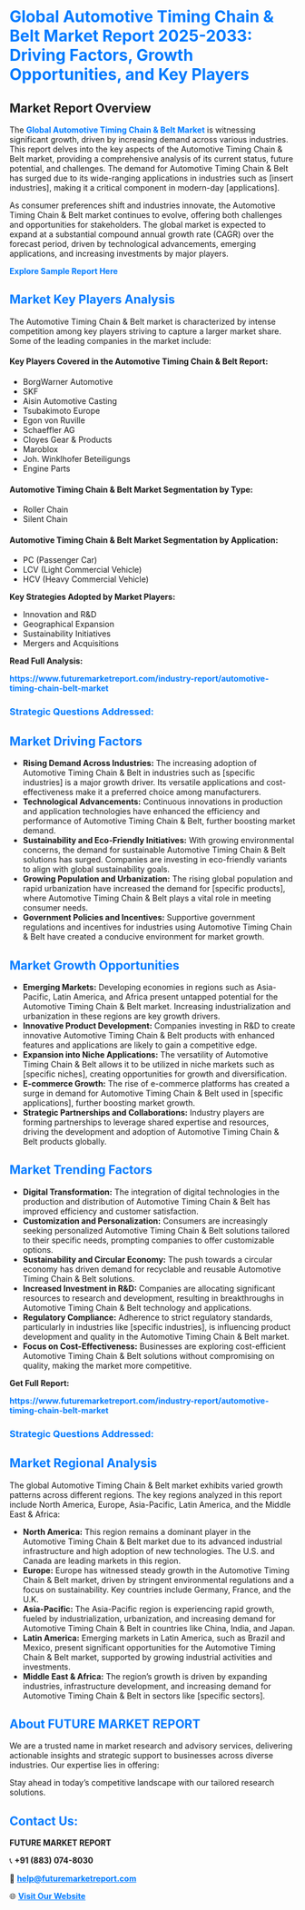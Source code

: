 <h1 style="color: #007BFF;">Global Automotive Timing Chain & Belt Market Report 2025-2033: Driving Factors, Growth Opportunities, and Key Players</h1>

<section id="overview">
<h2>Market Report Overview</h2>
<p>The <a href="https://www.futuremarketreport.com/industry-report/automotive-timing-chain-belt-market" style="color: #007BFF; text-decoration: none;"><strong>Global Automotive Timing Chain & Belt Market</strong></a> is witnessing significant growth, driven by increasing demand across various industries. This report delves into the key aspects of the Automotive Timing Chain & Belt market, providing a comprehensive analysis of its current status, future potential, and challenges. The demand for Automotive Timing Chain & Belt has surged due to its wide-ranging applications in industries such as [insert industries], making it a critical component in modern-day [applications].</p>
<p>As consumer preferences shift and industries innovate, the Automotive Timing Chain & Belt market continues to evolve, offering both challenges and opportunities for stakeholders. The global market is expected to expand at a substantial compound annual growth rate (CAGR) over the forecast period, driven by technological advancements, emerging applications, and increasing investments by major players.</p>
</section>

<section id="overview">
<p><a href="https://www.futuremarketreport.com/request-sample/reportId=54250" style="color: #007BFF; text-decoration: none;"><strong>Explore Sample Report Here</strong></a></p>
</section>

<section id="key-players">
<h2 style="color: #007BFF;">Market Key Players Analysis</h2>
<p>The Automotive Timing Chain & Belt market is characterized by intense competition among key players striving to capture a larger market share. Some of the leading companies in the market include:</p>
<h4>Key Players Covered in the Automotive Timing Chain & Belt Report:</h4>
<ul><li>BorgWarner Automotive</li><li>SKF</li><li>Aisin Automotive Casting</li><li>Tsubakimoto Europe</li><li>Egon von Ruville</li><li>Schaeffler AG</li><li>Cloyes Gear &amp; Products</li><li>Maroblox</li><li>Joh. Winklhofer Beteiligungs</li><li>Engine Parts</li></ul>
<h4>Automotive Timing Chain & Belt Market Segmentation by Type:</h4>
<ul><li>Roller Chain</li><li>Silent Chain</li></ul>

<h4>Automotive Timing Chain & Belt Market Segmentation by Application:</h4>
<ul><li>PC (Passenger Car)</li><li>LCV (Light Commercial Vehicle)</li><li>HCV (Heavy Commercial Vehicle)</li></ul>
<p><strong>Key Strategies Adopted by Market Players:</strong></p>
<ul>
<li>Innovation and R&D</li>
<li>Geographical Expansion</li>
<li>Sustainability Initiatives</li>
<li>Mergers and Acquisitions</li>
</ul>
</section>

<section>
<p><strong>Read Full Analysis: </strong></p><a href="https://www.futuremarketreport.com/industry-report/automotive-timing-chain-belt-market" style="color: #007BFF; text-decoration: none;"><strong>https://www.futuremarketreport.com/industry-report/automotive-timing-chain-belt-market</strong></a>
<h3 style="color: #007BFF;">Strategic Questions Addressed:</h3>
</section>

<section id="driving-factors">
<h2 style="color: #007BFF;">Market Driving Factors</h2>
<ul>
<li><strong>Rising Demand Across Industries:</strong> The increasing adoption of Automotive Timing Chain & Belt in industries such as [specific industries] is a major growth driver. Its versatile applications and cost-effectiveness make it a preferred choice among manufacturers.</li>
<li><strong>Technological Advancements:</strong> Continuous innovations in production and application technologies have enhanced the efficiency and performance of Automotive Timing Chain & Belt, further boosting market demand.</li>
<li><strong>Sustainability and Eco-Friendly Initiatives:</strong> With growing environmental concerns, the demand for sustainable Automotive Timing Chain & Belt solutions has surged. Companies are investing in eco-friendly variants to align with global sustainability goals.</li>
<li><strong>Growing Population and Urbanization:</strong> The rising global population and rapid urbanization have increased the demand for [specific products], where Automotive Timing Chain & Belt plays a vital role in meeting consumer needs.</li>
<li><strong>Government Policies and Incentives:</strong> Supportive government regulations and incentives for industries using Automotive Timing Chain & Belt have created a conducive environment for market growth.</li>
</ul>
</section>

<section id="growth-opportunities">
<h2 style="color: #007BFF;">Market Growth Opportunities</h2>
<ul>
<li><strong>Emerging Markets:</strong> Developing economies in regions such as Asia-Pacific, Latin America, and Africa present untapped potential for the Automotive Timing Chain & Belt market. Increasing industrialization and urbanization in these regions are key growth drivers.</li>
<li><strong>Innovative Product Development:</strong> Companies investing in R&D to create innovative Automotive Timing Chain & Belt products with enhanced features and applications are likely to gain a competitive edge.</li>
<li><strong>Expansion into Niche Applications:</strong> The versatility of Automotive Timing Chain & Belt allows it to be utilized in niche markets such as [specific niches], creating opportunities for growth and diversification.</li>
<li><strong>E-commerce Growth:</strong> The rise of e-commerce platforms has created a surge in demand for Automotive Timing Chain & Belt used in [specific applications], further boosting market growth.</li>
<li><strong>Strategic Partnerships and Collaborations:</strong> Industry players are forming partnerships to leverage shared expertise and resources, driving the development and adoption of Automotive Timing Chain & Belt products globally.</li>
</ul>
</section>

<section id="trending-factors">
<h2 style="color: #007BFF;">Market Trending Factors</h2>
<ul>
<li><strong>Digital Transformation:</strong> The integration of digital technologies in the production and distribution of Automotive Timing Chain & Belt has improved efficiency and customer satisfaction.</li>
<li><strong>Customization and Personalization:</strong> Consumers are increasingly seeking personalized Automotive Timing Chain & Belt solutions tailored to their specific needs, prompting companies to offer customizable options.</li>
<li><strong>Sustainability and Circular Economy:</strong> The push towards a circular economy has driven demand for recyclable and reusable Automotive Timing Chain & Belt solutions.</li>
<li><strong>Increased Investment in R&D:</strong> Companies are allocating significant resources to research and development, resulting in breakthroughs in Automotive Timing Chain & Belt technology and applications.</li>
<li><strong>Regulatory Compliance:</strong> Adherence to strict regulatory standards, particularly in industries like [specific industries], is influencing product development and quality in the Automotive Timing Chain & Belt market.</li>
<li><strong>Focus on Cost-Effectiveness:</strong> Businesses are exploring cost-efficient Automotive Timing Chain & Belt solutions without compromising on quality, making the market more competitive.</li>
</ul>
</section>

<section>
<p><strong>Get Full Report: </strong></p><a href="https://www.futuremarketreport.com/industry-report/automotive-timing-chain-belt-market" style="color: #007BFF; text-decoration: none;"><strong>https://www.futuremarketreport.com/industry-report/automotive-timing-chain-belt-market</strong></a>
<h3 style="color: #007BFF;">Strategic Questions Addressed:</h3>
</section>


<section id="regional-analysis">
<h2 style="color: #007BFF;">Market Regional Analysis</h2>
<p>The global Automotive Timing Chain & Belt market exhibits varied growth patterns across different regions. The key regions analyzed in this report include North America, Europe, Asia-Pacific, Latin America, and the Middle East & Africa:</p>
<ul>
<li><strong>North America:</strong> This region remains a dominant player in the Automotive Timing Chain & Belt market due to its advanced industrial infrastructure and high adoption of new technologies. The U.S. and Canada are leading markets in this region.</li>
<li><strong>Europe:</strong> Europe has witnessed steady growth in the Automotive Timing Chain & Belt market, driven by stringent environmental regulations and a focus on sustainability. Key countries include Germany, France, and the U.K.</li>
<li><strong>Asia-Pacific:</strong> The Asia-Pacific region is experiencing rapid growth, fueled by industrialization, urbanization, and increasing demand for Automotive Timing Chain & Belt in countries like China, India, and Japan.</li>
<li><strong>Latin America:</strong> Emerging markets in Latin America, such as Brazil and Mexico, present significant opportunities for the Automotive Timing Chain & Belt market, supported by growing industrial activities and investments.</li>
<li><strong>Middle East & Africa:</strong> The region’s growth is driven by expanding industries, infrastructure development, and increasing demand for Automotive Timing Chain & Belt in sectors like [specific sectors].</li>
</ul>
</section>

<footer>
<h2 style="color: #007BFF;">About FUTURE MARKET REPORT</h2>
<p>We are a trusted name in market research and advisory services, delivering actionable insights and strategic support to businesses across diverse industries. Our expertise lies in offering:</p>

<p>Stay ahead in today’s competitive landscape with our tailored research solutions.</p>

<h2 style="color: #007BFF;">Contact Us:</h2>
<p><strong>FUTURE MARKET REPORT</strong></p>
<p>📞 <strong>+91 (883) 074-8030</strong></p>
<p>📧 <strong><a href="mailto:help@futuremarketreport.com" style="color: #007BFF;">help@futuremarketreport.com</a></strong></p>
<p>🌐 <strong><a href="https://www.futuremarketreport.com/" style="color: #007BFF;">Visit Our Website</a></strong></p>
</footer>
